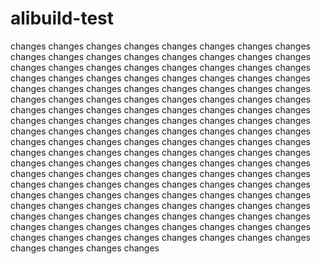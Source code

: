 # alibuild-test

changes changes changes changes changes changes 
changes changes changes changes changes changes 
changes changes changes changes changes changes 
changes changes changes changes changes changes 
changes changes changes changes changes changes 
changes changes changes changes changes changes 
changes changes changes changes changes changes 
changes changes changes changes changes changes 
changes changes changes changes changes changes 
changes changes changes changes changes changes 
changes changes changes changes changes changes 
changes changes changes changes changes changes 
changes changes changes changes changes changes 
changes changes changes changes changes changes 
changes changes changes changes changes changes 
changes changes changes changes changes changes 
changes changes changes changes changes changes 
changes changes changes changes changes changes 
changes changes changes changes changes changes 
changes changes changes changes changes changes 
changes changes changes changes changes changes 
changes changes changes changes changes changes 
changes changes changes changes changes changes 
changes changes changes changes changes changes 
changes changes changes changes changes changes 
changes changes changes changes changes changes 
